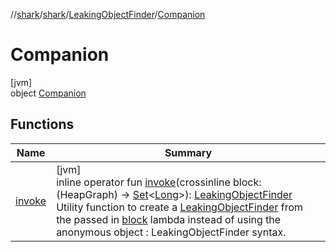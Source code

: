 //[shark](../../../../index.md)/[shark](../../index.md)/[LeakingObjectFinder](../index.md)/[Companion](index.md)

# Companion

[jvm]\
object [Companion](index.md)

## Functions

| Name | Summary |
|---|---|
| [invoke](invoke.md) | [jvm]<br>inline operator fun [invoke](invoke.md)(crossinline block: (HeapGraph) -&gt; [Set](https://kotlinlang.org/api/latest/jvm/stdlib/kotlin.collections/-set/index.html)&lt;[Long](https://kotlinlang.org/api/latest/jvm/stdlib/kotlin/-long/index.html)&gt;): [LeakingObjectFinder](../index.md)<br>Utility function to create a [LeakingObjectFinder](../index.md) from the passed in [block](invoke.md) lambda instead of using the anonymous object : LeakingObjectFinder syntax. |
